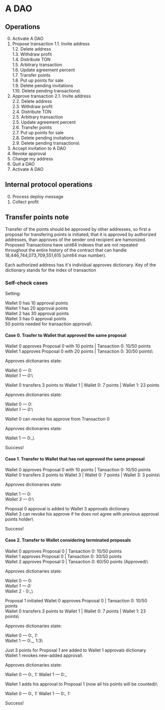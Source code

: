 # A DAO

## Operations

0. Activate A DAO
1. Propose transaction
1.1. Invite address\
1.2. Delete address\
1.3. Withdraw profit\
1.4. Distribute TON\
1.5. Arbitrary transaction\
1.6. Update agreement percent\
1.7. Transfer points\
1.8. Put up points for sale\
1.9. Delete pending invitations\
1.10. Delete pending transactions\
2. Approve transaction
2.1. Invite address\
2.2. Delete address\
2.3. Withdraw profit\
2.4. Distribute TON\
2.5. Arbitrary transaction\
2.5. Update agreement percent\
2.6. Transfer points\
2.7. Put up points for sale\
2.8. Delete pending invitations\
2.9. Delete pending transactions\
3. Accept invitation to A DAO
4. Revoke approval
4. Change my address
5. Quit a DAO
7. Activate A DAO

## Internal protocol operations

0. Process deploy message
1. Collect profit

## Transfer points note

Transfer of the points should be approved by other addresses, so first a proposal for transfering points is initiated, that it is approved by authorized addresses, than approves of the sender ond recipient are hamonized. Proposed Transactions have uint64 indexes that are not repeated throughout the entire history of the contract that can handle 18,446,744,073,709,551,615 (uint64 max number).

Each authorized address has it's individual approves dictionary. Key of the dictionary stands for the index of transaction

### Self-check cases

Setting:

Wallet 0 has 10 approval points\
Wallet 1 has 20 approval points\
Wallet 2 has 30 approval points\
Wallet 3 has 0 approval points\
50 points needed for transaction approval\

#### Case 0. Trasfer to Wallet that approved the same proposal

Wallet 0 approves Proposal 0 with 10 points | Tansaction 0: 10/50 points\
Wallet 1 approves Proposal 0 with 20 points | Tansaction 0: 30/50 points\

Approves dictionaries state:

Wallet 0 — 0:_\
Wallet 1 — 0:_\

Wallet 0 transfers 3 points to Wallet 1 | Wallet 0: 7 points | Wallet 1: 23 points

Approves dictionaries state:

Wallet 0 — 0:_\
Wallet 1 — 0:_\

Wallet 0 can revoke his approve from Transaction 0

Approves dictionaries state:

Wallet 1 — 0:_\

Success!

#### Case 1. Transfer to Wallet that has not approved the same proposal

Wallet 0 approves Proposal 0 with 10 points | Tansaction 0: 10/50 points\
Wallet 0 transfers 3 points to Wallet 3 | Wallet 0: 7 points | Wallet 3: 3 points\

Approves dictionaries state:

Wallet 1 — 0:_\
Wallet 3 — 0:_\

Proposal 0 approval is added to Wallet 3 approvals dictionary\
Wallet 3 can revoke his approve if he does not agree with previous approval points holder\

Success!

#### Case 2. Transfer to Wallet considering terminated proposals

Wallet 0 approves Proposal 0 | Tansaction 0: 10/50 points\
Wallet 1 approves Proposal 0 | Tansaction 0: 30/50 points\
Wallet 2 approves Proposal 0 | Tansaction 0: 60/50 points (Approved)\

Approves dictionaries state:

Wallet 0 — 0:_\
Wallet 1 — 0:_\
Wallet 2 - 0:_\

Proposal 1 initiated
Wallet 0 approves Proposal 0 | Tansaction 0: 10/50 points\
Wallet 0 transfers 3 points to Wallet 1 | Wallet 0: 7 points | Wallet 1: 23 points\

Approves dictionaries state:

Wallet 0 — 0:_, 1:_\
Wallet 1 — 0:_, 1:3\

Just 3 points for Proposal 1 are added to Wallet 1 approvals dictionary\
Wallet 1 revokes new-added approval\


Approves dictionaries state:

Wallet 0 — 0:_, 1:_
Wallet 1 — 0:_

Wallet 1 adds his approval to Proposal 1 (now all his points will be counted)\

Wallet 0 — 0:_, 1:_
Wallet 1 — 0:_, 1:_

Success!